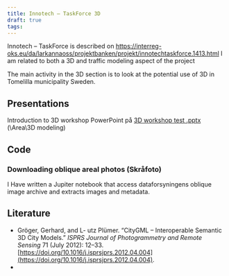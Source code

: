 ```yaml
---
title: Innotech – TaskForce 3D
draft: true
tags:
---
```

Innotech – TaskForce  is described on https://interreg-oks.eu/da/larkannaoss/projektbanken/projekt/innotechtaskforce.1413.html
I am related to both a 3D  and traffic modeling aspect of the project

The main activity in the 3D section is to look at the potential use of 3D in Tomelilla municipality Sweden.  

## Presentations
Introduction to 3D workshop PowerPoint på [3D workshop test .pptx](https://rucdk-my.sharepoint.com/:p:/r/personal/holmes_ruc_dk/Documents/Area/3D%20moddeling/3D%20workshop%20test%20.pptx?d=w333e07bc475a498f92e72bc85c7318b7&csf=1&web=1&e=lrVMec) (\Area\3D modeling)


## Code
### Downloading oblique areal photos (Skråfoto)
I Have written a Jupiter notebook that access dataforsyningens oblique image archive and extracts images and metadata. 

## Literature
- Gröger, Gerhard, and L- utz Plümer. “CityGML – Interoperable Semantic 3D City Models.” _ISPRS Journal of Photogrammetry and Remote Sensing_ 71 (July 2012): 12–33. [https://doi.org/10.1016/j.isprsjprs.2012.04.004](https://doi.org/10.1016/j.isprsjprs.2012.04.004).
- 